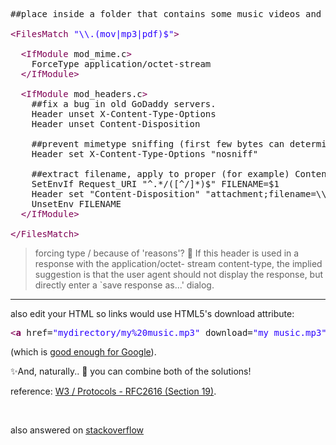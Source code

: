 <pre>##place inside a folder that contains some music videos and documents, this will override the default handler.

<span style='color:#7f0055; '>&lt;</span><span style='color:#7f0055; '>FilesMatch</span> <span style='color:#2a00ff; '>"\\.(mov|mp3|pdf)$"</span><span style='color:#7f0055; '>&gt;</span>

  <span style='color:#7f0055; '>&lt;</span><span style='color:#7f0055; '>IfModule</span> mod_mime.c<span style='color:#7f0055; '>&gt;</span> 
    ForceType application/octet-stream
  <span style='color:#7f0055; '>&lt;/</span><span style='color:#7f0055; '>IfModule</span><span style='color:#7f0055; '>&gt;</span>

  <span style='color:#7f0055; '>&lt;</span><span style='color:#7f0055; '>IfModule</span> mod_headers.c<span style='color:#7f0055; '>&gt;</span> 
    ##fix a bug in old GoDaddy servers.
    Header unset X-Content-Type-Options
    Header unset Content-Disposition

    ##prevent mimetype sniffing (first few bytes can determine that a file should be opened in browser).
    Header set X-Content-Type-Options "nosniff"

    ##extract filename, apply to proper (for example) Content-Disposition: attachment; file="my music.mp3"
    SetEnvIf Request_URI "^.*/([^/]*)$" FILENAME=$1
    Header set "Content-Disposition" "attachment;filename=\\"%{FILENAME}e\\""
    UnsetEnv FILENAME
  <span style='color:#7f0055; '>&lt;/</span><span style='color:#7f0055; '>IfModule</span><span style='color:#7f0055; '>&gt;</span>

<span style='color:#7f0055; '>&lt;/</span><span style='color:#7f0055; '>FilesMatch</span><span style='color:#7f0055; '>&gt;</span>
</pre>


<blockquote>forcing type / because of 'reasons'? &#x1f450;
If this header is used in a response with the application/octet- stream content-type, the implied suggestion is that the user agent should not display the response, but directly enter a `save response as...' dialog.
</blockquote>
<hr />
also edit your HTML so links would use HTML5's download attribute:

<pre><span style='color:#7f0055; '>&lt;</span><span style='color:#7f0055; font-weight:bold; '>a</span> href=<span style='color:#2a00ff; '>"mydirectory/my%20music.mp3"</span> download=<span style='color:#2a00ff; '>"my music.mp3"</span> type=<span style='color:#2a00ff; '>"application/octet-stream"</span> title=<span style='color:#2a00ff; '>"click to download"</span><span style='color:#7f0055; '>&gt;</span>hello!!<span style='color:#7f0055; '>&lt;/</span><span style='color:#7f0055; font-weight:bold; '>a</span><span style='color:#7f0055; '>&gt;</span>
</pre>

(which is <a rel="nofollow" href="https://developers.google.com/web/updates/2011/08/Downloading-resources-in-HTML5-a-download" target="_blank">good enough for Google</a>).

✨And, naturally.. &#x1f440; you can combine both of the solutions!


reference: <a href="https://www.w3.org/Protocols/rfc2616/rfc2616-sec19.html" target="_blank">W3 /  Protocols - RFC2616 (Section 19)</a>.


<br />

also answered on <a href="http://stackoverflow.com/questions/14388994/forcing-a-download-using-filesmatch-in-htaccess-at-www-root/34758866#34758866" target="_blank">stackoverflow</a>